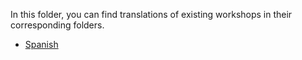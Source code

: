 In this folder, you can find translations of existing workshops in their corresponding folders.

- [Spanish](./es/explore-art-rest-api.md)
